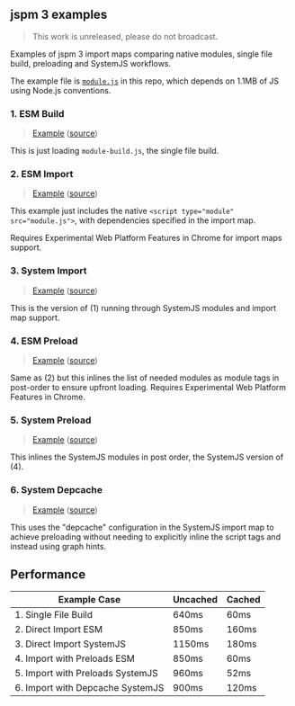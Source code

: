 ## jspm 3 examples

> This work is unreleased, please do not broadcast.

Examples of jspm 3 import maps comparing native modules, single file build, preloading and SystemJS workflows.

The example file is [`module.js`](https://github.com/guybedford/jspm3-examples/blob/master/module.js) in this repo, which depends on 1.1MB of JS using Node.js conventions.

### 1. ESM Build

> [Example](https://guybedford.github.io/jspm3-examples/1-esm-build) ([source](https://github.com/guybedford/jspm3-examples/blob/master/1-esm-build.html))

This is just loading `module-build.js`, the single file build.

### 2. ESM Import

> [Example](https://guybedford.github.io/jspm3-examples/2-esm-import) ([source](https://github.com/guybedford/jspm3-examples/blob/master/2-esm-import.html))

This example just includes the native `<script type="module" src="module.js">`, with dependencies specified in the import map.

Requires Experimental Web Platform Features in Chrome for import maps support.

### 3. System Import

> [Example](https://guybedford.github.io/jspm3-examples/3-system-import) ([source](https://github.com/guybedford/jspm3-examples/blob/master/3-system-import.html))

This is the version of (1) running through SystemJS modules and import map support.

### 4. ESM Preload

> [Example](https://guybedford.github.io/jspm3-examples/4-esm-preload) ([source](https://github.com/guybedford/jspm3-examples/blob/master/4-esm-preload.html))

Same as (2) but this inlines the list of needed modules as module tags in post-order to ensure upfront loading. Requires Experimental Web Platform Features in Chrome.

### 5. System Preload

> [Example](https://guybedford.github.io/jspm3-examples/5-system-preload) ([source](https://github.com/guybedford/jspm3-examples/blob/master/5-system-preload.html))

This inlines the SystemJS modules in post order, the SystemJS version of (4).

### 6. System Depcache

> [Example](https://guybedford.github.io/jspm3-examples/6-system-depcache) ([source](https://github.com/guybedford/jspm3-examples/blob/master/6-system-depcache.html))

This uses the "depcache" configuration in the SystemJS import map to achieve
preloading without needing to explicitly inline the script tags and instead using graph hints.

## Performance

| Example Case                     | Uncached | Cached |
| ---------------------------------| -------- | ------ |
| 1. Single File Build             | 640ms    | 60ms   |
| 2. Direct Import ESM             | 850ms    | 160ms  |
| 3. Direct Import SystemJS        | 1150ms   | 180ms  |
| 4. Import with Preloads ESM      | 850ms    | 60ms   |
| 5. Import with Preloads SystemJS | 960ms    | 52ms   |
| 6. Import with Depcache SystemJS | 900ms    | 120ms  |
